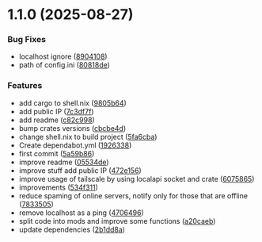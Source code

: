 # 1.1.0 (2025-08-27)


### Bug Fixes

* localhost ignore ([8904108](https://github.com/chess-seventh/rusty-ntfy/commit/8904108ae846498f91077a3e9e17cac7cf1e2328))
* path of config.ini ([80818de](https://github.com/chess-seventh/rusty-ntfy/commit/80818dec49449ce187aac1ce234cba7ef45bbba3))


### Features

* add cargo to shell.nix ([9805b64](https://github.com/chess-seventh/rusty-ntfy/commit/9805b641c54c3aad57be6c3174b7c10db8b604ec))
* add public IP ([7c3df7f](https://github.com/chess-seventh/rusty-ntfy/commit/7c3df7fa1e88001aa0a74b0b9509ffd4d1f45d39))
* add readme ([c82c998](https://github.com/chess-seventh/rusty-ntfy/commit/c82c99827bf3376d17a9db980da7ac80880f68a9))
* bump crates versions ([cbcbe4d](https://github.com/chess-seventh/rusty-ntfy/commit/cbcbe4d0c52f1ac6b0ff8daaa7e7ada5baec7fe4))
* change shell.nix to build project ([5fa6cba](https://github.com/chess-seventh/rusty-ntfy/commit/5fa6cba99bc7e63b69317b14716e75ca078ff371))
* Create dependabot.yml ([1926338](https://github.com/chess-seventh/rusty-ntfy/commit/19263384dc46100dac91268959c017558e8a8771))
* first commit ([5a59b86](https://github.com/chess-seventh/rusty-ntfy/commit/5a59b867280c86255d8c44ed770506d969854ad0))
* improve readme ([05534de](https://github.com/chess-seventh/rusty-ntfy/commit/05534de233f48b25456da3f148a26961772582db))
* improve stuff add public IP ([472e156](https://github.com/chess-seventh/rusty-ntfy/commit/472e15670627cd4a173372b0feeb4588cc654e5a))
* improve usage of tailscale by using localapi socket and crate ([6075865](https://github.com/chess-seventh/rusty-ntfy/commit/60758656fa61ce25026e559350e408e09627d25e))
* improvements ([534f311](https://github.com/chess-seventh/rusty-ntfy/commit/534f3115bec92583b737c72716e2bc95bbb7fb91))
* reduce spaming of online servers, notify only for those that are offline ([7833505](https://github.com/chess-seventh/rusty-ntfy/commit/78335057a4cf73d1711fd2a8916ea7d810e78eff))
* remove localhost as a ping ([4706496](https://github.com/chess-seventh/rusty-ntfy/commit/4706496d5f4a5c9756f8e59398a0c433475b97d2))
* split code into mods and improve some functions ([a20caeb](https://github.com/chess-seventh/rusty-ntfy/commit/a20caeb7dadf8e15d469e5f71a2cbe689f946f9e))
* update dependencies ([2b1dd8a](https://github.com/chess-seventh/rusty-ntfy/commit/2b1dd8af02a72c0ed6116fdaee894fefa883b833))




